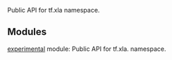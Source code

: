 
Public API for tf.xla namespace.
## Modules
[experimental](https://www.tensorflow.org/api_docs/python/tf/compat/v1/xla/experimental) module: Public API for tf.xla. namespace.

